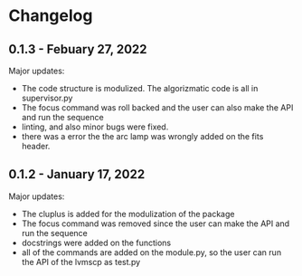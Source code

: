 # Changelog


## 0.1.3 - Febuary 27, 2022

Major updates:

 - The code structure is modulized. The algorizmatic code is all in supervisor.py
 - The focus command was roll backed and the user can also make the API and run the sequence
 - linting, and also minor bugs were fixed.
 - there was a error the the arc lamp was wrongly added on the fits header.

## 0.1.2 - January 17, 2022

Major updates:

 - The cluplus is added for the modulization of the package
 - The focus command was removed since the user can make the API and run the sequence
 - docstrings were added on the functions
 - all of the commands are added on the module.py, so the user can run the API of the
 lvmscp as test.py

 

